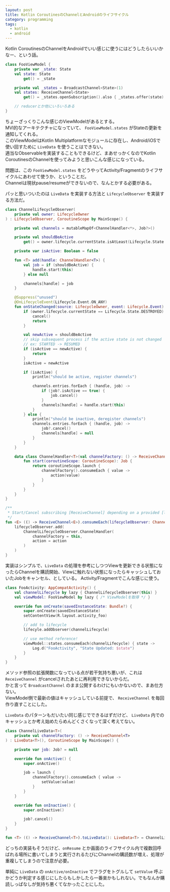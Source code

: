```yaml
---
layout: post
title: Kotlin CoroutinesのChannelとAndroidのライフサイクル
category: programming
tags:
  - kotlin
  - android
---
```


Kotlin CoroutinesのChannelをAndroidでいい感じに使うにはどうしたらいいかなー、という話。

```kotlin
class FooViewModel {
    private var _state: State
    val state: State
        get() = _state

    private val _states = BroadcastChannel<State>(1)
    val states: ReceiveChannel<State>
        get() = _states.openSubscription().also { _states.offer(state) }

    // reducerとか他にいろいろある
}
```

ちょーざっくりこんな感じのViewModelがあるとする。  
MVI的なアーキテクチャになっていて、 `FooViewModel.states` がStateの更新を通知してくれる。  
このViewModelはKotlin Multiplatformなモジュールに存在し、Android/iOSで使い回すために `LiveData` を使うことはできない。  
適当なObservableを実装することもできるけど、まあせっかくなのでKotlin CoroutinesのChannelを使ってみようと思いこんな感じになっている。

問題は、この `FooViewModel.states` をどうやってActivity/Fragmentのライフサイクルにあわせて使うか、ということだ。  
Channelは現状pause/resumeができないので、なんとかする必要がある。

パッと思いついたのは `LiveData` を実装する方法と `LifecycleObserver` を実装する方法だ。

```kotlin
class ChannelLifecycleObserver(
    private val owner: LifecycleOwner
) : LifecycleObserver, CoroutineScope by MainScope() {

    private val channels = mutableMapOf<ChannelHandler<*>, Job?>()

    private val shouldBeActive
        get() = owner.lifecycle.currentState.isAtLeast(Lifecycle.State.STARTED)

    private var isActive: Boolean = false

    fun <T> add(handle: ChannelHandler<T>) {
        val job = if (shouldBeActive) {
            handle.start(this)
        } else null

        channels[handle] = job
    }

    @Suppress("unused")
    @OnLifecycleEvent(Lifecycle.Event.ON_ANY)
    fun onStateChanged(source: LifecycleOwner, event: Lifecycle.Event) {
        if (owner.lifecycle.currentState == Lifecycle.State.DESTROYED) {
            cancel()
            return
        }

        val newActive = shouldBeActive
        // skip subsequent process if the active state is not changed
        // ex: STARTED -> RESUMED
        if (isActive == newActive) {
            return
        }
        isActive = newActive

        if (isActive) {
            println("should be active, register channels")

            channels.entries.forEach { (handle, job) ->
                if (job?.isActive == true) {
                    job.cancel()
                }
                channels[handle] = handle.start(this)
            }
        } else {
            println("should be inactive, deregister channels")
            channels.entries.forEach { (handle, job) ->
                job?.cancel()
                channels[handle] = null
            }
        }
    }

    data class ChannelHandler<T>(val channelFactory: () -> ReceiveChannel<T>, val action: (T) -> Unit) {
        fun start(coroutineScope: CoroutineScope): Job {
            return coroutineScope.launch {
                channelFactory().consumeEach { value ->
                    action(value)
                }
            }
        }
    }
}

/**
 * Start/Cancel subscribing [ReceiveChannel] depending on a provided [lifecycleObserver].
 */
fun <E> (() -> ReceiveChannel<E>).consumeEach(lifecycleObserver: ChannelLifecycleObserver, action: (E) -> Unit) {
    lifecycleObserver.add(
        ChannelLifecycleObserver.ChannelHandler(
            channelFactory = this,
            action = action
        )
    )
}
```

実装はシンプルで、`LiveData` の処理を参考にしつつViewを更新できる状態になったらChannelを購読開始、Viewに触れない状態になったらキャッシュしておいたJobをキャンセル、としている。
Activity/Fragmentでこんな感じに使う。

```kotlin
class FooActivity: AppCompatActivity() {
    val channelLifecycle by lazy { ChannelLifecycleObserver(this) }
    val viewModel: FooViewModel by lazy { /* ViewModelを取得 */ }

    override fun onCreate(savedInstanceState: Bundle?) {
        super.onCreate(savedInstanceState)
        setContentView(R.layout.activity_foo)

        // add to lifecycle
        lifecyle.addObserver(channelLifecycle)

        // use method reference!
        viewModel::states.consumeEach(channelLifecycle) { state -> 
            Log.d("FooActivity", "State Updated: $state")
        }
    }
}
```

メソッド参照の拡張関数になっている点が若干気持ち悪いが、これは　`ReceiveChannel` がcancelされたあとに再利用できないからだ。  
かと言って `BroadcastChannel`  のまま公開するわけにもいかないので、まあ仕方ない。  
ViewModel側で最新の値はキャッシュしている前提で、 `ReceiveChannel` を毎回作り直すことにした。

`LiveData` のパターンもだいたい同じ感じでできるはずだけど、 `LiveData` 内でのキャッシュとか考え始めたらめんどくさくなって深く考えてない。

```kotlin
class ChannelLiveData<T>(
    private val channelFactory: () -> ReceiveChannel<T>
) : LiveData<T>(), CoroutineScope by MainScope() {

    private var job: Job? = null

    override fun onActive() {
        super.onActive()

        job = launch {
            channelFactory().consumeEach { value ->
                setValue(value)
            }
        }
    }

    override fun onInactive() {
        super.onInactive()

        job?.cancel()
    }
}

fun <T> (() -> ReceiveChannel<T>).toLiveData(): LiveData<T> = ChannelLiveData(this)
```

どっちの実装もそうだけど、`onResume` とか画面のライフサイクル内で複数回呼ばれる場所に書いてしまうと実行されるたびにChannelの購読数が増え、処理が重複してしまうので注意が必要。

単純に `LiveData` の `onActive/onInactive` でフラグをトグルして `setValue` 呼ぶかどうか判定する感じにしたらもしかしたら一番楽かもしれない。でもなんか購読しっぱなしが気持ち悪くてなかったことにした。
